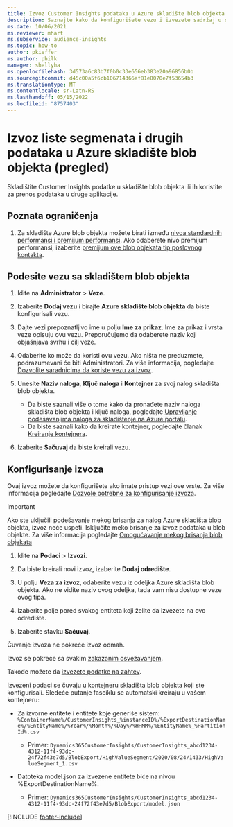 ```yaml
---
title: Izvoz Customer Insights podataka u Azure skladište blob objekta
description: Saznajte kako da konfigurišete vezu i izvezete sadržaj u skladište blob objekta.
ms.date: 10/06/2021
ms.reviewer: mhart
ms.subservice: audience-insights
ms.topic: how-to
author: pkieffer
ms.author: philk
manager: shellyha
ms.openlocfilehash: 3d573a6c83b7f0b0c33e656eb383e20a96856b0b
ms.sourcegitcommit: d45c00a5f6cb106714366af81e8070e7f53654b3
ms.translationtype: MT
ms.contentlocale: sr-Latn-RS
ms.lasthandoff: 05/15/2022
ms.locfileid: "8757403"
---
```

# <a name="export-segment-list-and-other-data-to-azure-blob-storage-preview"></a>Izvoz liste segmenata i drugih podataka u Azure skladište blob objekta (pregled)

Skladištite Customer Insights podatke u skladište blob objekta ili ih koristite za prenos podataka u druge aplikacije.

## <a name="known-limitations"></a>Poznata ograničenja

1. Za skladište Azure blob objekta možete birati između [nivoa standardnih performansi i premijum performansi](/azure/storage/blobs/storage-blob-performance-tiers). Ako odaberete nivo premijum performansi, izaberite [premijum ove blob objekata tip poslovnog kontakta](/azure/storage/common/storage-account-overview#types-of-storage-accounts).

## <a name="set-up-the-connection-to-blob-storage"></a>Podesite vezu sa skladištem blob objekta

1. Idite na **Administrator** > **Veze**.

1. Izaberite **Dodaj vezu** i birajte **Azure skladište blob objekta** da biste konfigurisali vezu.

1. Dajte vezi prepoznatljivo ime u polju **Ime za prikaz**. Ime za prikaz i vrsta veze opisuju ovu vezu. Preporučujemo da odaberete naziv koji objašnjava svrhu i cilj veze.

1. Odaberite ko može da koristi ovu vezu. Ako ništa ne preduzmete, podrazumevani će biti Administratori. Za više informacija, pogledajte [Dozvolite saradnicima da koriste vezu za izvoz](connections.md#allow-contributors-to-use-a-connection-for-exports).

1. Unesite **Naziv naloga**, **Ključ naloga** i **Kontejner** za svoj nalog skladišta blob objekta.
    - Da biste saznali više o tome kako da pronađete naziv naloga skladišta blob objekta i ključ naloga, pogledajte [Upravljanje podešavanjima naloga za skladištenje na Azure portalu](/azure/storage/common/storage-account-manage).
    - Da biste saznali kako da kreirate kontejner, pogledajte članak [Kreiranje kontejnera](/azure/storage/blobs/storage-quickstart-blobs-portal#create-a-container).

1. Izaberite **Sačuvaj** da biste kreirali vezu. 

## <a name="configure-an-export"></a>Konfigurisanje izvoza

Ovaj izvoz možete da konfigurišete ako imate pristup vezi ove vrste. Za više informacija pogledajte [Dozvole potrebne za konfigurisanje izvoza](export-destinations.md#set-up-a-new-export).

> [!IMPORTANT]
> Ako ste uključili podešavanje mekog brisanja za nalog Azure skladišta blob objekta, izvoz neće uspeti. Isključite meko brisanje za izvoz podataka u blob objekte. Za više informacija pogledajte [Omogućavanje mekog brisanja blob objekata](/azure/storage/blobs/soft-delete-blob-enable)

1. Idite na **Podaci** > **Izvozi**.

1. Da biste kreirali novi izvoz, izaberite **Dodaj odredište**.

1. U polju **Veza za izvoz**, odaberite vezu iz odeljka Azure skladišta blob objekta. Ako ne vidite naziv ovog odeljka, tada vam nisu dostupne veze ovog tipa.

1. Izaberite polje pored svakog entiteta koji želite da izvezete na ovo odredište.

1. Izaberite stavku **Sačuvaj**.

Čuvanje izvoza ne pokreće izvoz odmah.

Izvoz se pokreće sa svakim [zakazanim osvežavanjem](system.md#schedule-tab).     

Takođe možete da [izvezete podatke na zahtev](export-destinations.md#run-exports-on-demand). 

Izvezeni podaci se čuvaju u kontejneru skladišta blob objekta koji ste konfigurisali. Sledeće putanje fasciklu se automatski kreiraju u vašem kontejneru:

- Za izvorne entitete i entitete koje generiše sistem:   
  `%ContainerName%/CustomerInsights_%instanceID%/%ExportDestinationName%/%EntityName%/%Year%/%Month%/%Day%/%HHMM%/%EntityName%_%PartitionId%.csv`  
  - Primer: `Dynamics365CustomerInsights/CustomerInsights_abcd1234-4312-11f4-93dc-24f72f43e7d5/BlobExport/HighValueSegment/2020/08/24/1433/HighValueSegment_1.csv`
 
- Datoteka model.json za izvezene entitete biće na nivou %ExportDestinationName%.  
  - Primer: `Dynamics365CustomerInsights/CustomerInsights_abcd1234-4312-11f4-93dc-24f72f43e7d5/BlobExport/model.json`

[!INCLUDE [footer-include](includes/footer-banner.md)]
